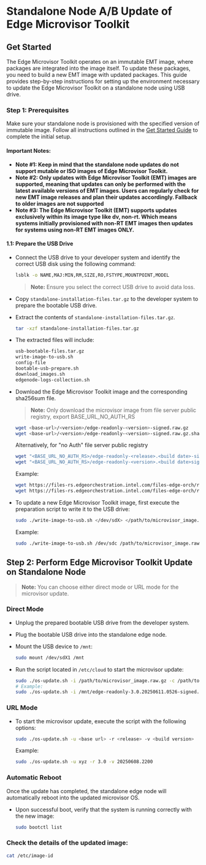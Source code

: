 # Standalone Node A/B Update of Edge Microvisor Toolkit

## Get Started

The Edge Microvisor Toolkit operates on an immutable EMT image, where packages are integrated into the image itself.
To update these packages, you need to build a new EMT image with updated packages. This guide provides step-by-step
instructions for setting up the environment necessary to update the Edge Microvisor Toolkit on a standalone node
using USB drive.

### Step 1: Prerequisites

Make sure your standalone node is provisioned with the specified version of immutable image.
Follow all instructions outlined in the [Get Started Guide](get-started-guide.md#prerequisites) to complete the initial setup.

#### **Important Notes**:
- **Note #1: Keep in mind that the standalone node updates do not support mutable or ISO images of Edge Microvisor Toolkit.**
- **Note #2: Only updates with Edge Microvisor Toolkit (EMT) images are supported, meaning that updates can only be performed with the latest available versions of EMT images. Users can regularly check for new EMT image releases and plan their updates accordingly. Fallback to older images are not supported**
- **Note #3: The Edge Microvisor Toolkit (EMT) supports updates exclusively within its image type like dv, non-rt. Which means systems initially provisioned with non-RT EMT images then updates for systems using non-RT EMT images ONLY.**

#### 1.1: Prepare the USB Drive

- Connect the USB drive to your developer system and identify the correct USB disk using the following command:

  ```bash
  lsblk -o NAME,MAJ:MIN,RM,SIZE,RO,FSTYPE,MOUNTPOINT,MODEL
  ```

  > **Note:** Ensure you select the correct USB drive to avoid data loss.

- Copy `standalone-installation-files.tar.gz` to the developer system to prepare the bootable USB drive.

- Extract the contents of `standalone-installation-files.tar.gz`.

  ```bash
  tar -xzf standalone-installation-files.tar.gz
  ```

- The extracted files will include:

  ```bash
  usb-bootable-files.tar.gz
  write-image-to-usb.sh
  config-file
  bootable-usb-prepare.sh
  download_images.sh
  edgenode-logs-collection.sh
  ```

- Download the Edge Microvisor Toolkit image and the corresponding sha256sum file.

  > **Note:** Only download the microvisor image from file server public registry, export BASE_URL_NO_AUTH_RS

  ```bash
  wget <base-url>/<version>/edge-readonly-<version>-signed.raw.gz
  wget <base-url>/<version>/edge-readonly-<version>-signed.raw.gz.sha256sum
  ```

  Alternatively, for "no Auth" file server public registry

  ```bash
  wget "<BASE_URL_NO_AUTH_RS>/edge-readonly-<release>.<build date>-signed.raw.gz"
  wget "<BASE_URL_NO_AUTH_RS>/edge-readonly-<version>.<build date>signed.sha256sum"
  ```

  Example:

  ```bash
  wget https://files-rs.edgeorchestration.intel.com/files-edge-orch/repository/microvisor/non_rt/edge-readonly-3.0.20250608.2200-signed.raw.gz
  wget https://files-rs.edgeorchestration.intel.com/files-edge-orch/repository/microvisor/non_rt/edge-readonly-3.0.20250608.2200-signed.raw.gz.sha256sum
  ```

- To update a new Edge Microvisor Toolkit image, first execute the preparation script to write it to the USB drive:

  ```bash
  sudo ./write-image-to-usb.sh </dev/sdX> </path/to/microvisor_image.raw.gz> </path/to/microvisor_image.raw.gz.sha256sum>
  ```

  Example:

  ```bash
  sudo ./write-image-to-usb.sh /dev/sdc /path/to/microvisor_image.raw.gz /path/to/microvisor_image.raw.gz.sha256sum
  ```

## Step 2: Perform Edge Microvisor Toolkit Update on Standalone Node

> **Note:** You can choose either direct mode or URL mode for the microvisor update.

### Direct Mode

- Unplug the prepared bootable USB drive from the developer system.
- Plug the bootable USB drive into the standalone edge node.
- Mount the USB device to `/mnt`:

  ```bash
  sudo mount /dev/sdX1 /mnt
  ```

- Run the script located in `/etc/cloud` to start the microvisor update:

  ```bash
  sudo ./os-update.sh -i /path/to/microvisor_image.raw.gz -c /path/to/microvisor_image.sha256sum
  # Example:
  sudo ./os-update.sh -i /mnt/edge-readonly-3.0.20250611.0526-signed.raw.gz -c /mnt/edge-readonly-3.0.20250608.2200-signed.raw.gz.sha256sum
  ```

### URL Mode

- To start the microvisor update, execute the script with the following options:

  ```bash
  sudo ./os-update.sh -u <base url> -r <release> -v <build version>
  ```

  Example:

  ```bash
  sudo ./os-update.sh -u xyz -r 3.0 -v 20250608.2200
  ```

### Automatic Reboot

  Once the update has completed, the standalone edge node will automatically reboot into the
  updated microvisor OS.

- Upon successful boot, verify that the system is running correctly with the new image:

  ```bash
  sudo bootctl list
  ```

### Check the details of the updated image:

  ```bash
  cat /etc/image-id
  ```
